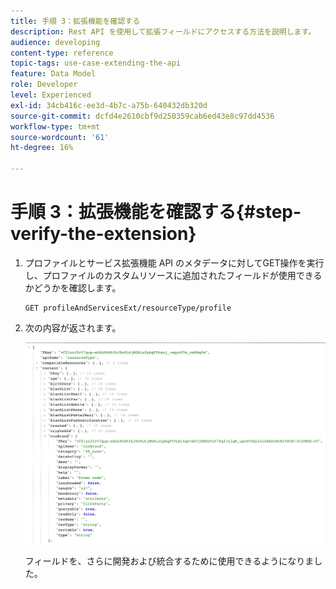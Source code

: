 ```yaml
---
title: 手順 3：拡張機能を確認する
description: Rest API を使用して拡張フィールドにアクセスする方法を説明します。
audience: developing
content-type: reference
topic-tags: use-case-extending-the-api
feature: Data Model
role: Developer
level: Experienced
exl-id: 34cb416c-ee3d-4b7c-a75b-640432db320d
source-git-commit: dcfd4e2610cbf9d250359cab6ed43e8c97dd4536
workflow-type: tm+mt
source-wordcount: '61'
ht-degree: 16%

---
```


# 手順 3：拡張機能を確認する{#step-verify-the-extension}

1. プロファイルとサービス拡張機能 API のメタデータに対してGET操作を実行し、プロファイルのカスタムリソースに追加されたフィールドが使用できるかどうかを確認します。

   ```
   GET profileAndServicesExt/resourceType/profile
   ```

1. 次の内容が返されます。

   ![](assets/extendpandsapiview.png)

   フィールドを、さらに開発および統合するために使用できるようになりました。

